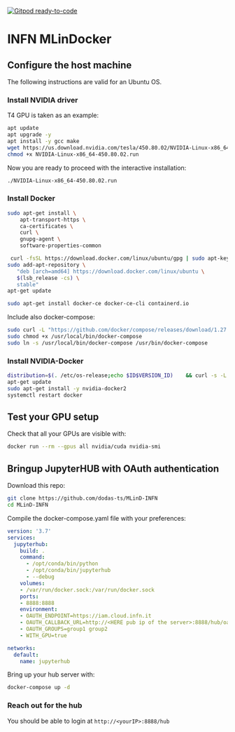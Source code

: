 [![Gitpod ready-to-code](https://img.shields.io/badge/Gitpod-ready--to--code-blue?logo=gitpod)](https://gitpod.io/#https://github.com/DODAS-TS/MLinD-INFN)

# INFN MLinDocker

## Configure the host machine

The following instructions are valid for an Ubuntu OS.

### Install NVIDIA driver

T4 GPU is taken as an example:

```bash
apt update
apt upgrade -y
apt install -y gcc make
wget https://us.download.nvidia.com/tesla/450.80.02/NVIDIA-Linux-x86_64-450.80.02.run
chmod +x NVIDIA-Linux-x86_64-450.80.02.run
```

Now you are ready to proceed with the interactive installation:

```bash
./NVIDIA-Linux-x86_64-450.80.02.run
```

### Install Docker

```bash
sudo apt-get install \
    apt-transport-https \
    ca-certificates \
    curl \
    gnupg-agent \
    software-properties-common

 curl -fsSL https://download.docker.com/linux/ubuntu/gpg | sudo apt-key add -
sudo add-apt-repository \
   "deb [arch=amd64] https://download.docker.com/linux/ubuntu \
   $(lsb_release -cs) \
   stable"
apt-get update

sudo apt-get install docker-ce docker-ce-cli containerd.io
```

Include also docker-compose:

```bash
sudo curl -L "https://github.com/docker/compose/releases/download/1.27.4/docker-compose-$(uname -s)-$(uname -m)" -o /usr/local/bin/docker-compose
sudo chmod +x /usr/local/bin/docker-compose
sudo ln -s /usr/local/bin/docker-compose /usr/bin/docker-compose
```

### Install NVIDIA-Docker


``` bash
distribution=$(. /etc/os-release;echo $ID$VERSION_ID)    && curl -s -L https://nvidia.github.io/nvidia-docker/gpgkey | sudo apt-key add -    && curl -s -L https://nvidia.github.io/nvidia-docker/$distribution/nvidia-docker.list | sudo tee /etc/apt/sources.list.d/nvidia-docker.list
apt-get update
sudo apt-get install -y nvidia-docker2
systemctl restart docker
```

## Test your GPU setup

Check that all your GPUs are visible with:

```bash
docker run --rm --gpus all nvidia/cuda nvidia-smi
```

## Bringup JupyterHUB with OAuth authentication

Download this repo:

```bash
git clone https://github.com/dodas-ts/MLinD-INFN
cd MLinD-INFN
```

Compile the docker-compose.yaml file with your preferences:

```yaml
version: '3.7'
services:
  jupyterhub:
    build: .
    command:
      - /opt/conda/bin/python
      - /opt/conda/bin/jupyterhub
      - --debug
    volumes:
    - /var/run/docker.sock:/var/run/docker.sock
    ports:
    - 8888:8888
    environment:
    - OAUTH_ENDPOINT=https://iam.cloud.infn.it
    - OAUTH_CALLBACK_URL=http://<HERE pub ip of the server>:8888/hub/oauth_callback
    - OAUTH_GROUPS=group1 group2
    - WITH_GPU=true

networks:
  default:
    name: jupyterhub
```

Bring up your hub server with:

```bash
docker-compose up -d
```

### Reach out for the hub

You should be able to login at `http://<yourIP>:8888/hub`


